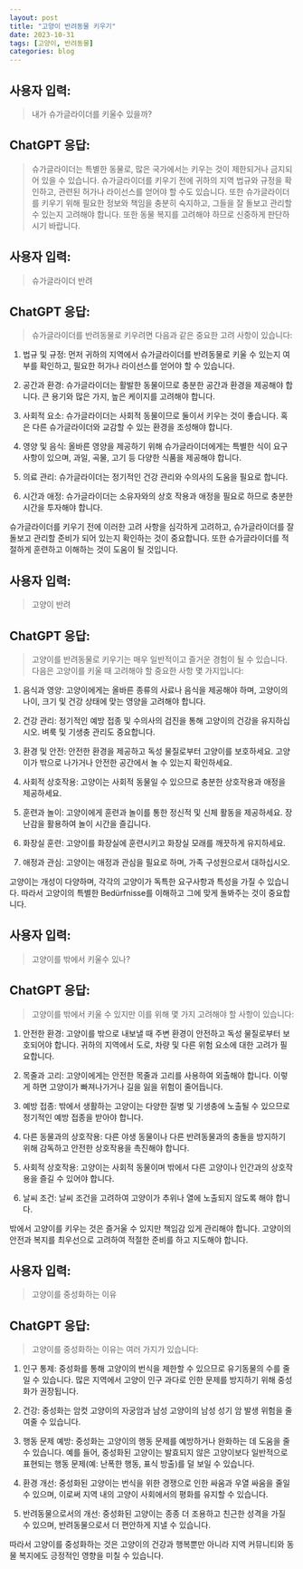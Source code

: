 ```yaml
---
layout: post
title: "고양이 반려동물 키우기"
date: 2023-10-31
tags: [고양이, 반려동물]
categories: blog
---
```


## 사용자 입력:
> 내가 슈가글라이더를 키울수 있을까?

## ChatGPT 응답:
> 슈가글라이더는 특별한 동물로, 많은 국가에서는 키우는 것이 제한되거나 금지되어 있을 수 있습니다. 슈가글라이더를 키우기 전에 귀하의 지역 법규와 규정을 확인하고, 관련된 허가나 라이선스를 얻어야 할 수도 있습니다. 또한 슈가글라이더를 키우기 위해 필요한 정보와 책임을 충분히 숙지하고, 그들을 잘 돌보고 관리할 수 있는지 고려해야 합니다. 또한 동물 복지를 고려해야 하므로 신중하게 판단하시기 바랍니다.

## 사용자 입력:
> 슈가글라이더 반려

## ChatGPT 응답:
> 슈가글라이더를 반려동물로 키우려면 다음과 같은 중요한 고려 사항이 있습니다:

1. 법규 및 규정: 먼저 귀하의 지역에서 슈가글라이더를 반려동물로 키울 수 있는지 여부를 확인하고, 필요한 허가나 라이선스를 얻어야 할 수 있습니다.

2. 공간과 환경: 슈가글라이더는 활발한 동물이므로 충분한 공간과 환경을 제공해야 합니다. 큰 용기와 많은 가지, 높은 케이지를 고려해야 합니다.

3. 사회적 요소: 슈가글라이더는 사회적 동물이므로 둘이서 키우는 것이 좋습니다. 혹은 다른 슈가글라이더와 교감할 수 있는 환경을 조성해야 합니다.

4. 영양 및 음식: 올바른 영양을 제공하기 위해 슈가글라이더에게는 특별한 식이 요구사항이 있으며, 과일, 곡물, 고기 등 다양한 식품을 제공해야 합니다.

5. 의료 관리: 슈가글라이더는 정기적인 건강 관리와 수의사의 도움을 필요로 합니다.

6. 시간과 애정: 슈가글라이더는 소유자와의 상호 작용과 애정을 필요로 하므로 충분한 시간을 투자해야 합니다.

슈가글라이더를 키우기 전에 이러한 고려 사항을 심각하게 고려하고, 슈가글라이더를 잘 돌보고 관리할 준비가 되어 있는지 확인하는 것이 중요합니다. 또한 슈가글라이더를 적절하게 훈련하고 이해하는 것이 도움이 될 것입니다.

## 사용자 입력:
> 고양이 반려

## ChatGPT 응답:
> 고양이를 반려동물로 키우기는 매우 일반적이고 즐거운 경험이 될 수 있습니다. 다음은 고양이를 키울 때 고려해야 할 중요한 사항 몇 가지입니다:

1. 음식과 영양: 고양이에게는 올바른 종류의 사료나 음식을 제공해야 하며, 고양이의 나이, 크기 및 건강 상태에 맞는 영양을 고려해야 합니다.

2. 건강 관리: 정기적인 예방 접종 및 수의사의 검진을 통해 고양이의 건강을 유지하십시오. 벼룩 및 기생충 관리도 중요합니다.

3. 환경 및 안전: 안전한 환경을 제공하고 독성 물질로부터 고양이를 보호하세요. 고양이가 밖으로 나가거나 안전한 공간에서 놀 수 있는지 확인하세요.

4. 사회적 상호작용: 고양이는 사회적 동물일 수 있으므로 충분한 상호작용과 애정을 제공하세요.

5. 훈련과 놀이: 고양이에게 훈련과 놀이를 통한 정신적 및 신체 활동을 제공하세요. 장난감을 활용하여 놀이 시간을 즐깁니다.

6. 화장실 훈련: 고양이를 화장실에 훈련시키고 화장실 모래를 깨끗하게 유지하세요.

7. 애정과 관심: 고양이는 애정과 관심을 필요로 하며, 가족 구성원으로서 대하십시오.

고양이는 개성이 다양하며, 각각의 고양이가 독특한 요구사항과 특성을 가질 수 있습니다. 따라서 고양이의 특별한 Bedürfnisse를 이해하고 그에 맞게 돌봐주는 것이 중요합니다.

## 사용자 입력:
> 고양이를 밖에서 키울수 있나?

## ChatGPT 응답:
> 고양이를 밖에서 키울 수 있지만 이를 위해 몇 가지 고려해야 할 사항이 있습니다:

1. 안전한 환경: 고양이를 밖으로 내보낼 때 주변 환경이 안전하고 독성 물질로부터 보호되어야 합니다. 귀하의 지역에서 도로, 차량 및 다른 위험 요소에 대한 고려가 필요합니다.

2. 목줄과 고리: 고양이에게는 안전한 목줄과 고리를 사용하여 외출해야 합니다. 이렇게 하면 고양이가 빠져나가거나 길을 잃을 위험이 줄어듭니다.

3. 예방 접종: 밖에서 생활하는 고양이는 다양한 질병 및 기생충에 노출될 수 있으므로 정기적인 예방 접종을 받아야 합니다.

4. 다른 동물과의 상호작용: 다른 야생 동물이나 다른 반려동물과의 충돌을 방지하기 위해 감독하고 안전한 상호작용을 촉진해야 합니다.

5. 사회적 상호작용: 고양이는 사회적 동물이며 밖에서 다른 고양이나 인간과의 상호작용을 즐길 수 있어야 합니다.

6. 날씨 조건: 날씨 조건을 고려하여 고양이가 추위나 열에 노출되지 않도록 해야 합니다.

밖에서 고양이를 키우는 것은 즐거울 수 있지만 책임감 있게 관리해야 합니다. 고양이의 안전과 복지를 최우선으로 고려하여 적절한 준비를 하고 지도해야 합니다.

## 사용자 입력:
> 고양이를 중성화하는 이유

## ChatGPT 응답:
> 고양이를 중성화하는 이유는 여러 가지가 있습니다:

1. 인구 통제: 중성화를 통해 고양이의 번식을 제한할 수 있으므로 유기동물의 수를 줄일 수 있습니다. 많은 지역에서 고양이 인구 과다로 인한 문제를 방지하기 위해 중성화가 권장됩니다.

2. 건강: 중성화는 암컷 고양이의 자궁암과 남성 고양이의 남성 성기 암 발생 위험을 줄여줄 수 있습니다.

3. 행동 문제 예방: 중성화는 고양이의 행동 문제를 예방하거나 완화하는 데 도움을 줄 수 있습니다. 예를 들어, 중성화된 고양이는 발효되지 않은 고양이보다 일반적으로 표현되는 행동 문제(예: 난폭한 행동, 표식 방출)를 덜 보일 수 있습니다.

4. 환경 개선: 중성화된 고양이는 번식을 위한 경쟁으로 인한 싸움과 우열 싸움을 줄일 수 있으며, 이로써 지역 내의 고양이 사회에서의 평화를 유지할 수 있습니다.

5. 반려동물으로서의 개선: 중성화된 고양이는 종종 더 조용하고 친근한 성격을 가질 수 있으며, 반려동물으로서 더 편안하게 지낼 수 있습니다.

따라서 고양이를 중성화하는 것은 고양이의 건강과 행복뿐만 아니라 지역 커뮤니티와 동물 복지에도 긍정적인 영향을 미칠 수 있습니다.

